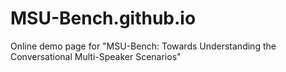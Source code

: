 # MSU-Bench.github.io
Online demo page for "MSU-Bench: Towards Understanding the Conversational Multi-Speaker Scenarios"
